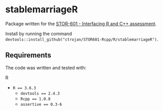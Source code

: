 # stablemarriageR

Package written for the [STOR-601 - Interfacing R and C++ assessment](https://htmlpreview.github.io/?https://github.com/ctrojan/STOR601-Rcpp/main/Interfacing-R-and-C%2B%2B---assessment.html). 

Install by running the command `devtools::install_github("ctrojan/STOR601-Rcpp/R/stablemarriageR")`.


## Requirements

The code was written and tested with:

R
- `R == 3.6.3`
    - `devtools == 2.4.3`
    - `Rcpp == 1.0.8`
    - `assertive == 0.3-6`
    

